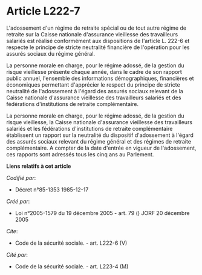 # Article L222-7

L'adossement d'un régime de retraite spécial ou de tout autre régime de retraite sur la Caisse nationale d'assurance
vieillesse des travailleurs salariés est réalisé conformément aux dispositions de l'article L. 222-6 et respecte le principe
de stricte neutralité financière de l'opération pour les assurés sociaux du régime général. 

La personne morale en charge, pour le régime adossé, de la gestion du risque vieillesse présente chaque année, dans le cadre
de son rapport public annuel, l'ensemble des informations démographiques, financières et économiques permettant d'apprécier
le respect du principe de stricte neutralité de l'adossement à l'égard des assurés sociaux relevant de la Caisse nationale
d'assurance vieillesse des travailleurs salariés et des fédérations d'institutions de retraite complémentaire. 

La personne morale en charge, pour le régime adossé, de la gestion du risque vieillesse, la Caisse nationale d'assurance
vieillesse des travailleurs salariés et les fédérations d'institutions de retraite complémentaire établissent un rapport sur
la neutralité du dispositif d'adossement à l'égard des assurés sociaux relevant du régime général et des régimes de retraite
complémentaire. A compter de la date d'entrée en vigueur de l'adossement, ces rapports sont adressés tous les cinq ans au
Parlement.

**Liens relatifs à cet article**

_Codifié par_:

  - Décret n°85-1353 1985-12-17

_Créé par_:

  - Loi n°2005-1579 du 19 décembre 2005 - art. 79 () JORF 20 décembre 2005

_Cite_:

  - Code de la sécurité sociale. - art. L222-6 (V)

_Cité par_:

  - Code de la sécurité sociale. - art. L223-4 (M)
